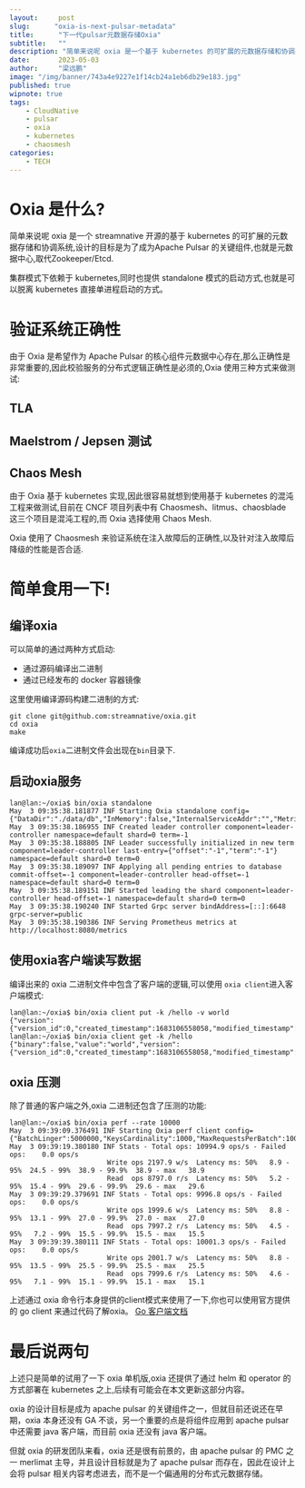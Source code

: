 ```yaml
---
layout:     post 
slug:      "oxia-is-next-pulsar-metadata"
title:      "下一代pulsar元数据存储Oxia"
subtitle:   ""
description: "简单来说呢 oxia 是一个基于 kubernetes 的可扩展的元数据存储和协调系统,设计的目标是为了成为Apache Pulsar 的关键组件,也就是元数据中心,取代Zookeeper/Etcd."
date:       2023-05-03
author:     "梁远鹏"
image: "/img/banner/743a4e9227e1f14cb24a1eb6db29e183.jpg"
published: true
wipnote: true
tags:
    - CloudNative
    - pulsar
    - oxia
    - kubernetes
    - chaosmesh
categories: 
    - TECH
---
```


# Oxia 是什么?

简单来说呢 oxia 是一个 streamnative 开源的基于 kubernetes 的可扩展的元数据存储和协调系统,设计的目标是为了成为Apache Pulsar 的关键组件,也就是元数据中心,取代Zookeeper/Etcd.  

集群模式下依赖于 kubernetes,同时也提供 standalone 模式的启动方式,也就是可以脱离 kubernetes 直接单进程启动的方式。

# 验证系统正确性

由于 Oxia 是希望作为 Apache Pulsar 的核心组件元数据中心存在,那么正确性是非常重要的,因此校验服务的分布式逻辑正确性是必须的,Oxia 使用三种方式来做测试:

## TLA

## Maelstrom / Jepsen 测试

## Chaos Mesh

由于 Oxia 基于 kubernetes 实现,因此很容易就想到使用基于 kubernetes 的混沌工程来做测试,目前在 CNCF 项目列表中有 Chaosmesh、litmus、chaosblade 这三个项目是混沌工程的,而 Oxia 选择使用 Chaos Mesh.

Oxia 使用了 Chaosmesh 来验证系统在注入故障后的正确性,以及针对注入故障后降级的性能是否合适.

# 简单食用一下!  

## 编译oxia

可以简单的通过两种方式启动:

- 通过源码编译出二进制
- 通过已经发布的 docker 容器镜像

这里使用编译源码构建二进制的方式:

```shell
git clone git@github.com:streamnative/oxia.git
cd oxia
make
```

编译成功后`oxia`二进制文件会出现在`bin`目录下.

## 启动oxia服务

```shell
lan@lan:~/oxia$ bin/oxia standalone
May  3 09:35:38.181877 INF Starting Oxia standalone config={"DataDir":"./data/db","InMemory":false,"InternalServiceAddr":"","MetricsServiceAddr":"0.0.0.0:8080","NotificationsRetentionTime":3600000000000,"NumShards":1,"PublicServiceAddr":"0.0.0.0:6648","WalDir":"./data/wal","WalRetentionTime":3600000000000}
May  3 09:35:38.186955 INF Created leader controller component=leader-controller namespace=default shard=0 term=-1
May  3 09:35:38.188805 INF Leader successfully initialized in new term component=leader-controller last-entry={"offset":"-1","term":"-1"} namespace=default shard=0 term=0
May  3 09:35:38.189097 INF Applying all pending entries to database commit-offset=-1 component=leader-controller head-offset=-1 namespace=default shard=0 term=0
May  3 09:35:38.189151 INF Started leading the shard component=leader-controller head-offset=-1 namespace=default shard=0 term=0
May  3 09:35:38.190240 INF Started Grpc server bindAddress=[::]:6648 grpc-server=public
May  3 09:35:38.190386 INF Serving Prometheus metrics at http://localhost:8080/metrics
```

## 使用oxia客户端读写数据

编译出来的 oxia 二进制文件中包含了客户端的逻辑,可以使用 `oxia client`进入客户端模式:

```shell
lan@lan:~/oxia$ bin/oxia client put -k /hello -v world
{"version":{"version_id":0,"created_timestamp":1683106558058,"modified_timestamp":1683106558058,"modifications_count":0}}
lan@lan:~/oxia$ bin/oxia client get -k /hello
{"binary":false,"value":"world","version":{"version_id":0,"created_timestamp":1683106558058,"modified_timestamp":1683106558058,"modifications_count":0}}
```

## oxia 压测

除了普通的客户端之外,oxia 二进制还包含了压测的功能:

```shell
lan@lan:~/oxia$ bin/oxia perf --rate 10000
May  3 09:39:09.376491 INF Starting Oxia perf client config={"BatchLinger":5000000,"KeysCardinality":1000,"MaxRequestsPerBatch":1000,"Namespace":"default","ReadPercentage":80,"RequestRate":10000,"RequestTimeout":30000000000,"ServiceAddr":"localhost:6648","ValueSize":128}
May  3 09:39:19.380180 INF Stats - Total ops: 10994.9 ops/s - Failed ops:    0.0 ops/s
                        Write ops 2197.9 w/s  Latency ms: 50%   8.9 - 95%  24.5 - 99%  38.9 - 99.9%  38.9 - max   38.9
                        Read  ops 8797.0 r/s  Latency ms: 50%   5.2 - 95%  15.4 - 99%  29.6 - 99.9%  29.6 - max   29.6
May  3 09:39:29.379691 INF Stats - Total ops: 9996.8 ops/s - Failed ops:    0.0 ops/s
                        Write ops 1999.6 w/s  Latency ms: 50%   8.8 - 95%  13.1 - 99%  27.0 - 99.9%  27.0 - max   27.0
                        Read  ops 7997.2 r/s  Latency ms: 50%   4.5 - 95%   7.2 - 99%  15.5 - 99.9%  15.5 - max   15.5
May  3 09:39:39.380111 INF Stats - Total ops: 10001.3 ops/s - Failed ops:    0.0 ops/s
                        Write ops 2001.7 w/s  Latency ms: 50%   8.8 - 95%  13.5 - 99%  25.5 - 99.9%  25.5 - max   25.5
                        Read  ops 7999.6 r/s  Latency ms: 50%   4.6 - 95%   7.1 - 99%  15.1 - 99.9%  15.1 - max   15.1
```  

上述通过 oxia 命令行本身提供的client模式来使用了一下,你也可以使用官方提供的 go client 来通过代码了解oxia。 [Go 客户端文档](https://github.com/streamnative/oxia/blob/main/docs/go-api.md) 

# 最后说两句

上述只是简单的试用了一下 oxia 单机版,oxia 还提供了通过 helm 和 operator 的方式部署在 kubernetes 之上,后续有可能会在本文更新这部分内容。

oxia 的设计目标是成为 apache pulsar 的关键组件之一，但就目前还说还在早期，oxia 本身还没有 GA 不谈，另一个重要的点是将组件应用到 apache pulsar 中还需要 java 客户端，而目前 oxia 还没有 java 客户端。

但就 oxia 的研发团队来看，oxia 还是很有前景的，由 apache pulsar 的 PMC 之一 merlimat 主导，并且设计目标就是为了 apache pulsar 而存在，因此在设计上会将 pulsar 相关内容考虑进去，而不是一个偏通用的分布式元数据存储。